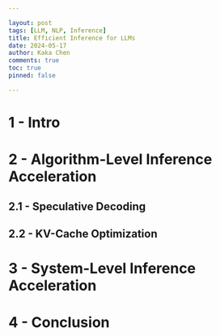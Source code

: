```yaml
---

layout: post
tags: [LLM, NLP, Inference]
title: Efficient Inference for LLMs
date: 2024-05-17
author: Kaka Chen
comments: true
toc: true
pinned: false

---
```


# 1 - Intro

# 2 - Algorithm-Level Inference Acceleration

## 2.1 - Speculative Decoding

## 2.2 - KV-Cache Optimization

# 3 - System-Level Inference Acceleration

# 4 - Conclusion